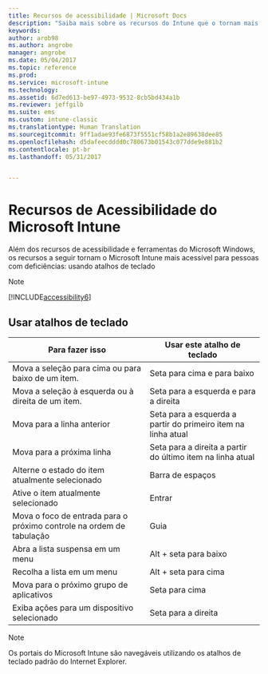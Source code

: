 ```yaml
---
title: Recursos de acessibilidade | Microsoft Docs
description: "Saiba mais sobre os recursos do Intune que o tornam mais acessível para pessoas com deficiências."
keywords: 
author: arob98
ms.author: angrobe
manager: angrobe
ms.date: 05/04/2017
ms.topic: reference
ms.prod: 
ms.service: microsoft-intune
ms.technology: 
ms.assetid: 6d7ed613-be97-4973-9532-8cb5bd434a1b
ms.reviewer: jeffgilb
ms.suite: ems
ms.custom: intune-classic
ms.translationtype: Human Translation
ms.sourcegitcommit: 9ff1adae93fe6873f5551cf58b1a2e89638dee85
ms.openlocfilehash: d5dafeecdddd0c780673b01543c077dde9e881b2
ms.contentlocale: pt-br
ms.lasthandoff: 05/31/2017


---
```


# <a name="accessibility-features-of-microsoft-intune"></a>Recursos de Acessibilidade do Microsoft Intune
Além dos recursos de acessibilidade e ferramentas do Microsoft Windows, os recursos a seguir tornam o Microsoft Intune mais acessível para pessoas com deficiências: usando atalhos de teclado

> [!NOTE]
> [!INCLUDE[accessibility6](./includes/accessibility6_md.md)]

## <a name="using-keyboard-shortcuts"></a>Usar atalhos de teclado

|Para fazer isso|Usar este atalho de teclado|
|--------------|------------------------------|
|Mova a seleção para cima ou para baixo de um item.|Seta para cima e para baixo|
|Mova a seleção à esquerda ou à direita de um item.|Seta para a esquerda e para a direita|
|Mova para a linha anterior|Seta para a esquerda a partir do primeiro item na linha atual|
|Mova para a próxima linha|Seta para a direita a partir do último item na linha atual|
|Alterne o estado do item atualmente selecionado|Barra de espaços|
|Ative o item atualmente selecionado|Entrar|
|Mova o foco de entrada para o próximo controle na ordem de tabulação|Guia|
|Abra a lista suspensa em um menu|Alt + seta para baixo|
|Recolha a lista em um menu|Alt + seta para cima|
|Mova para o próximo grupo de aplicativos|Seta para cima|
|Exiba ações para um dispositivo selecionado|Seta para a direita|
> [!NOTE]
> Os portais do Microsoft Intune são navegáveis utilizando os atalhos de teclado padrão do Internet Explorer.

